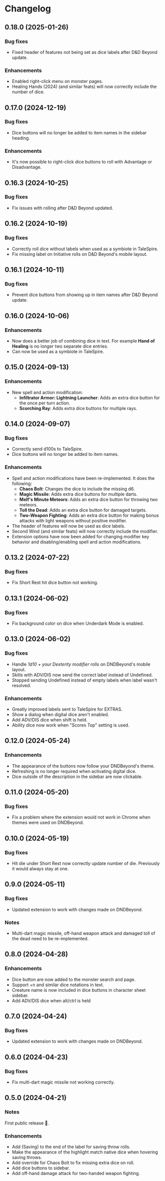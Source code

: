# Changelog

## 0.18.0 (2025-01-26)

### Bug fixes

 * Fixed header of features not being set as dice labels after D&D Beyond update.

### Enhancements

 * Enabled right-click menu on monster pages.
 * Healing Hands (2024) (and similar feats) will now correctly include the number of dice.

## 0.17.0 (2024-12-19)

### Bug fixes

 * Dice buttons will no longer be added to item names in the sidebar heading.

### Enhancements

 * It's now possible to right-click dice buttons to roll with Advantage or Disadvantage.

## 0.16.3 (2024-10-25)

### Bug fixes

 * Fix issues with rolling after D&D Beyond updated.

## 0.16.2 (2024-10-19)

### Bug fixes

 * Correctly roll dice without labels when used as a symbiote in TaleSpire.
 * Fix missing label on Initiative rolls on D&D Beyond's mobile layout.

## 0.16.1 (2024-10-11)

### Bug fixes

 * Prevent dice buttons from showing up in item names after D&D Beyond update.

## 0.16.0 (2024-10-06)

### Enhancements

 * Now does a better job of combining dice in text. For example **Hand of Healing** is no longer two separate dice entries.
 * Can now be used as a symbiote in TaleSpire.

## 0.15.0 (2024-09-13)

### Enhancements

 * New spell and action modification:
   - **Infiltrator Armor: Lightning Launcher**: Adds an extra dice button for the once per turn action.
   - **Scorching Ray**: Adds extra dice buttons for multiple rays.

## 0.14.0 (2024-09-07)

### Bug fixes

 * Correctly send d100s to TaleSpire.
 * Dice buttons will no longer be added to item names.

### Enhancements

 * Spell and action modifications have been re-implemented. It does the following:
   - **Chaos Bolt**: Changes the dice to include the missing d6.
   - **Magic Missile**: Adds extra dice buttons for multiple darts.
   - **Melf's Minute Meteors**: Adds an extra dice button for throwing two meteors.
   - **Toll the Dead**: Adds an extra dice button for damaged targets.
   - **Two-Weapon Fighting**: Adds an extra dice button for making bonus attacks with light weapons without positive modifier.
 * The header of features will now be used as dice labels.
 * Second Wind (and similar feats) will now correctly include the modifier.
 * Extension options have now been added for changing modifier key behavior and disabling/enabling spell and action modifications.

## 0.13.2 (2024-07-22)

### Bug fixes

 * Fix Short Rest hit dice button not working.

## 0.13.1 (2024-06-02)

### Bug fixes

 * Fix background color on dice when Underdark Mode is enabled.

## 0.13.0 (2024-06-02)

### Bug fixes

 * Handle *1d10 + your Dexterity modifier* rolls on DNDBeyond's mobile layout.
 * Skills with ADV/DIS now send the correct label instead of Undefined.
 * Stopped sending Undefined instead of empty labels when label wasn't resolved.

### Enhancements

 * Greatly improved labels sent to TaleSpire for EXTRAS.
 * Show a dialog when digital dice aren't enabled.
 * Add ADV/DIS dice when shift is held.
 * Ability dice now work when "Scores Top" setting is used.

## 0.12.0 (2024-05-24)

### Enhancements

 * The appearance of the buttons now follow your DNDBeyond's theme.
 * Refreshing is no longer required when activating digital dice.
 * Dice outside of the description in the sidebar are now clickable.

## 0.11.0 (2024-05-20)

### Bug fixes

 * Fix a problem where the extension would not work in Chrome when themes were used on DNDBeyond.

## 0.10.0 (2024-05-19)

### Bug fixes

 * Hit die under Short Rest now correctly update number of die. Previously it would always stay at one.

## 0.9.0 (2024-05-11)

### Bug fixes

 * Updated extension to work with changes made on DNDBeyond.

### Notes

 * Multi-dart magic missile, off-hand weapon attack and damaged toll of the dead need to be re-implemented.

## 0.8.0 (2024-04-28)

### Enhancements

 * Dice button are now added to the monster search and page.
 * Support +n and similar dice notations in text.
 * Creature name is now included in dice buttons in character sheet sidebar.
 * Add ADV/DIS dice when alt/ctrl is held

## 0.7.0 (2024-04-24)

### Bug fixes

 * Updated extension to work with changes made on DNDBeyond.

## 0.6.0 (2024-04-23)

### Bug fixes

 * Fix multi-dart magic missile not working correctly.

## 0.5.0 (2024-04-21)

### Notes

First public release 🎉.

### Enhancements

 * Add (Saving) to the end of the label for saving throw rolls.
 * Make the appearance of the highlight match native dice when hovering saving throws.
 * Add override for Chaos Bolt to fix missing extra dice on roll.
 * Add dice buttons to sidebar.
 * Add off-hand damage attack for two-handed weapon fighting.
